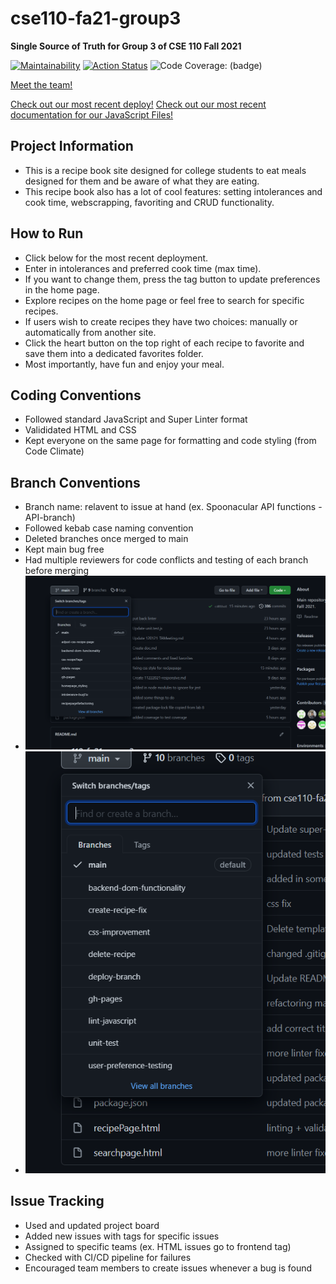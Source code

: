 # cse110-fa21-group3
**Single Source of Truth for Group 3 of CSE 110 Fall 2021**

[![Maintainability](https://api.codeclimate.com/v1/badges/17334651f5f930bb684f/maintainability)](https://codeclimate.com/github/cse110-fa21-group3/cse110-fa21-group3/maintainability)  [![Action Status](https://github.com/cse110-fa21-group3/cse110-fa21-group3/actions/workflows/super-linter.yml/badge.svg)](https://github.com/cse110-fa21-group3/cse110-fa21-group3/actions)
![Code Coverage: (badge)](https://img.shields.io/endpoint?url=https://gist.githubusercontent.com/martintsangxd/00d59204d52764d9c43a7f83d415e8a2/raw/coverage.json)

[Meet the team!](https://github.com/cse110-fa21-group3/cse110-fa21-group3/blob/main/admin/team.md)

[Check out our most recent deploy!](https://no-time-to-cook.netlify.app/)
[Check out our most recent documentation for our JavaScript Files!](https://no-time-to-cook-docs.netlify.app/)

## Project Information
- This is a recipe book site designed for college students to eat meals designed for them and be aware of what they are eating.
- This recipe book also has a lot of cool features: setting intolerances and cook time, webscrapping, favoriting and CRUD functionality.

## How to Run
- Click below for the most recent deployment.
- Enter in intolerances and preferred cook time (max time).
- If you want to change them, press the tag button to update preferences in the home page.
- Explore recipes on the home page or feel free to search for specific recipes.
- If users wish to create recipes they have two choices: manually or automatically from another site.
- Click the heart button on the top right of each recipe to favorite and save them into a dedicated favorites folder.
- Most importantly, have fun and enjoy your meal.

## Coding Conventions
- Followed standard JavaScript and Super Linter format
- Valididated HTML and CSS
- Kept everyone on the same page for formatting and code styling (from Code Climate)

## Branch Conventions
- Branch name: relavent to issue at hand (ex. Spoonacular API functions - API-branch)
- Followed kebab case naming convention
- Deleted branches once merged to main
- Kept main bug free
- Had multiple reviewers for code conflicts and testing of each branch before merging
- ![Example of Branches](https://github.com/cse110-fa21-group3/cse110-fa21-group3/blob/main/admin/misc/branches.png)
- ![Example of Branches](https://github.com/cse110-fa21-group3/cse110-fa21-group3/blob/main/admin/misc/branches2.png)

## Issue Tracking
- Used and updated project board
- Added new issues with tags for specific issues
- Assigned to specific teams (ex. HTML issues go to frontend tag)
- Checked with CI/CD pipeline for failures
- Encouraged team members to create issues whenever a bug is found
